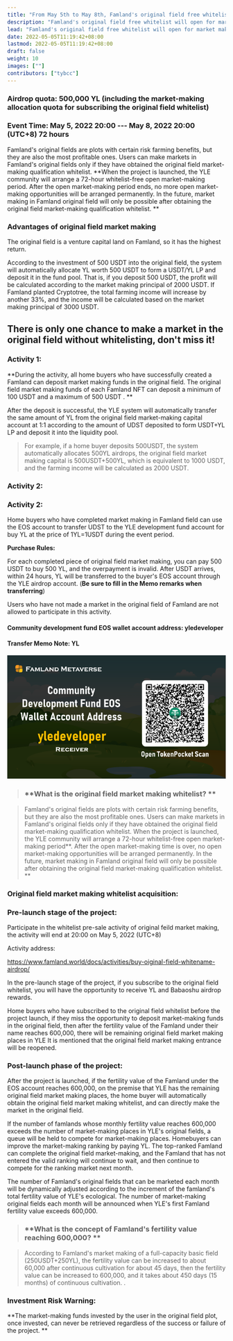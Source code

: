 ```yaml
---
title: "From May 5th to May 8th, Famland's original field free whitelist will open for market making, this is only one opportunity, don't miss it"
description: "Famland's original field free whitelist will open for market making"
lead: "Famland's original field free whitelist will open for market making"
date: 2022-05-05T11:19:42+08:00
lastmod: 2022-05-05T11:19:42+08:00
draft: false
weight: 10
images: [""]
contributors: ["tybcc"]
---
```

### **Airdrop quota: 500,000 YL (including the market-making allocation quota for subscribing the original field whitelist)**

### **Event Time: May 5, 2022 20:00  ---  May 8, 2022 20:00 (UTC+8)   72 hours**



Famland's original fields are plots with certain risk farming benefits, but they are also the most profitable ones. Users can make markets in Famland's original fields only if they have obtained the original field market-making qualification whitelist. **When the project is launched, the YLE community will arrange a 72-hour whitelist-free open market-making period. After the open market-making period ends, no more open market-making opportunities will be arranged permanently. In the future, market making in Famland original field will only be possible after obtaining the original field market-making qualification whitelist. **



### **Advantages of original field market making**

The original field is a venture capital land on Famland, so it has the highest return.

According to the investment of 500 USDT into the original field, the system will automatically allocate YL worth 500 USDT to form a USDT/YL LP and deposit it in the fund pool. That is, if you deposit 500 USDT, the profit will be calculated according to the market making principal of 2000 USDT. If Famland planted Cryptotree, the total farming income will increase by another 33%, and the income will be calculated based on the market making principal of 3000 USDT.



## There is only one chance to make a market in the original field without whitelisting, don't miss it!



### **Activity 1:**

**During the activity, all home buyers who have successfully created a Famland can deposit market making funds in the original field. The original field market making funds of each Famland NFT can deposit a minimum of 100 USDT and a maximum of 500 USDT . **

After the deposit is successful, the YLE system will automatically transfer the same amount of YL from the original field market-making capital account at 1:1 according to the amount of UDST deposited to form USDT+YL LP and deposit it into the liquidity pool.

>For example, if a home buyer deposits 500USDT, the system automatically allocates 500YL airdrops, the original field market making capital is 500USDT+500YL, which is equivalent to 1000 USDT, and the farming income will be calculated as 2000 USDT.



### Activity 2:

### Activity 2:

Home buyers who have completed market making in Famland field can use the EOS account to transfer UDST to the YLE development fund account for buy YL at the price of 1YL=1USDT during the event period.


**Purchase Rules:**

For each completed piece of original field market making, you can pay 500 USDT to buy 500 YL, and the overpayment is invalid. After USDT arrives, within 24 hours, YL will be transferred to the buyer's EOS account through the YLE airdrop account. (**Be sure to fill in the Memo remarks when transferring**)

Users who have not made a market in the original field of Famland are not allowed to participate in this activity.

#### Community development fund EOS wallet account address: yledeveloper

#### Transfer Memo Note: YL

![Untitled](3_hua1106b70d6347057640c4a873a910c84_245103_700x0_resize_box_3.png)



>### **What is the original field market making whitelist? **

>Famland's original fields are plots with certain risk farming benefits, but they are also the most profitable ones. Users can make markets in Famland's original fields only if they have obtained the original field market-making qualification whitelist. When the project is launched, the YLE community will arrange a 72-hour whitelist-free open market-making period**. After the open market-making time is over, no open market-making opportunities will be arranged permanently. In the future, market making in Famland original field will only be possible after obtaining the original field market-making qualification whitelist. **



### **Original field market making whitelist acquisition:**

### **Pre-launch stage of the project:**

Participate in the whitelist pre-sale activity of original feild market making, the activity will end at 20:00 on May 5, 2022 (UTC+8)

Activity address:

https://www.famland.world/docs/activities/buy-oiginal-field-whitename-airdrop/

In the pre-launch stage of the project, if you subscribe to the original field whitelist, you will have the opportunity to receive YL and Babaoshu airdrop rewards.

Home buyers who have subscribed to the original field whitelist before the project launch, if they miss the opportunity to deposit market-making funds in the original field, then after the fertility value of the Famland under their name reaches 600,000, there will be remaining original field market making places in YLE It is mentioned that the original field market making entrance will be reopened.



### **Post-launch phase of the project:**

After the project is launched, if the fertility value of the Famland under the EOS account reaches 600,000, on the premise that YLE has the remaining original field market making places, the home buyer will automatically obtain the original field market making whitelist, and can directly make the market in the original field.

If the number of famlands whose monthly fertility value reaches 600,000 exceeds the number of market-making places in YLE's original fields, a queue will be held to compete for market-making places. Homebuyers can improve the market-making ranking by paying YL. The top-ranked Famland can complete the original field market-making, and the Famland that has not entered the valid ranking will continue to wait, and then continue to compete for the ranking market next month.

The number of Famland's original fields that can be marketed each month will be dynamically adjusted according to the increment of the famland's total fertility value of YLE's ecological. The number of market-making original fields each month will be announced when YLE's first Famland fertility value exceeds 600,000.



>### **What is the concept of Famland's fertility value reaching 600,000? **

>According to Famland's market making of a full-capacity basic field (250USDT+250YL), the fertility value can be increased to about 60,000 after continuous cultivation for about 45 days, then the fertility value can be increased to 600,000, and it takes about 450 days (15 months) of continuous cultivation. .



### **Investment Risk Warning:**

**The market-making funds invested by the user in the original field plot, once invested, can never be retrieved regardless of the success or failure of the project. **
